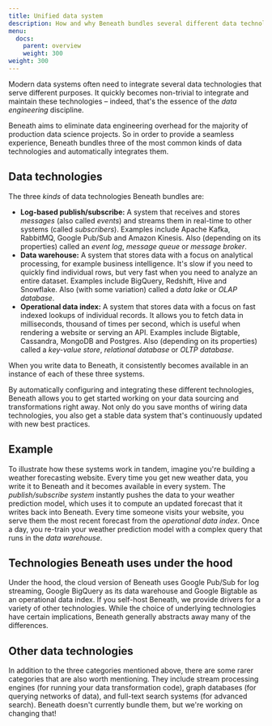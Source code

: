 ```yaml
---
title: Unified data system
description: How and why Beneath bundles several different data technologies
menu:
  docs:
    parent: overview
    weight: 300
weight: 300
---
```


Modern data systems often need to integrate several data technologies that serve different purposes. It quickly becomes non-trivial to integrate and maintain these technologies – indeed, that's the essence of the *data engineering* discipline.

Beneath aims to eliminate data engineering overhead for the majority of production data science projects. So in order to provide a seamless experience, Beneath bundles three of the most common kinds of data technologies and automatically integrates them.

## Data technologies

The three *kinds* of data technologies Beneath bundles are:

- **Log-based publish/subscribe:** A system that receives and stores *messages* (also called *events*) and streams them in real-time to other systems (called *subscribers*). Examples include Apache Kafka, RabbitMQ, Google Pub/Sub and Amazon Kinesis. Also (depending on its properties) called an *event log*, *message queue* or *message broker*.
- **Data warehouse:** A system that stores data with a focus on analytical processing, for example business intelligence. It's slow if you need to quickly find individual rows, but very fast when you need to analyze an entire dataset. Examples include BigQuery, Redshift, Hive and Snowflake. Also (with some variation) called a *data lake* or *OLAP database*.
- **Operational data index:** A system that stores data with a focus on fast indexed lookups of individual records. It allows you to fetch data in milliseconds, thousand of times per second, which is useful when rendering a website or serving an API. Examples include Bigtable, Cassandra, MongoDB and Postgres. Also (depending on its properties) called a *key-value store*, *relational database* or *OLTP database*.

When you write data to Beneath, it consistently becomes available in an instance of each of these three systems.

By automatically configuring and integrating these different technologies, Beneath allows you to get started working on your data sourcing and transformations right away. Not only do you save months of wiring data technologies, you also get a stable data system that's continuously updated with new best practices.

## Example

To illustrate how these systems work in tandem, imagine you're building a weather forecasting website. Every time you get new weather data, you write it to Beneath and it becomes available in every system. The *publish/subscribe system* instantly pushes the data to your weather prediction model, which uses it to compute an updated forecast that it writes back into Beneath. Every time someone visits your website, you serve them the most recent forecast from the *operational data index*. Once a day, you re-train your weather prediction model with a complex query that runs in the *data warehouse*.

## Technologies Beneath uses under the hood

Under the hood, the cloud version of Beneath uses Google Pub/Sub for log streaming, Google BigQuery as its data warehouse and Google Bigtable as an operational data index. If you self-host Beneath, we provide drivers for a variety of other technologies. While the choice of underlying technologies have certain implications, Beneath generally abstracts away many of the differences.

## Other data technologies

In addition to the three categories mentioned above, there are some rarer categories that are also worth mentioning. They include stream processing engines (for running your data transformation code), graph databases (for querying networks of data), and full-text search systems (for advanced search). Beneath doesn't currently bundle them, but we're working on changing that!

